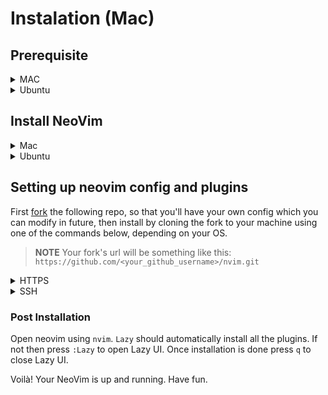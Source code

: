 # Instalation (Mac)

## Prerequisite

<details><summary> MAC </summary>
### Install Homebrew

```sh
/bin/bash -c "$(curl -fsSL https://raw.githubusercontent.com/Homebrew/install/HEAD/install.sh)"
```

### Add To Path (Only Apple Silicon Macbooks)

```sh
echo 'eval "$(/opt/homebrew/bin/brew shellenv)"' >> ~/.zprofile
eval "$(/opt/homebrew/bin/brew shellenv)"
```
This step is not necessary in intel based macbooks.

### Install iTerm2

```sh
brew install iterm
```

## Install NerdFont

```sh
brew install font-meslo-lg-nerd-font
```

Add set your terminal font to `MesloLGS Nerd Font Mono`.

**iTerm2 -> Settings -> Profiles -> Text -> Font**


</details>

<details><summary> Ubuntu </summary>

### ripgrep

```sh
apt-get install ripgrep
```

### Nerd Font

```sh 
#!/bin/bash

sudo apt install fontconfig
cd ~
wget https://github.com/ryanoasis/nerd-fonts/releases/download/v2.1.0/Meslo.zip
mkdir -p .local/share/fonts
unzip Meslo.zip -d .local/share/fonts
cd .local/share/fonts
rm *Windows*
cd ~
rm Meslo.zip
fc-cache -fv
```

then set your terminal font to `MesloLGS Nerd Font Mono`.

</details>

## Install NeoVim

<details><summary> Mac </summary>

```sh
brew install neovim
```

</details>

<details><summary> Ubuntu </summary>

```sh
sudo apt install neovim
```

</details>

## Setting up neovim config and plugins

First [fork](https://github.com/wgetDJ/nvim/fork) the following repo, so that you'll have your own config which you can modify in future, then install by cloning the
fork to your machine using one of the commands below, depending on your OS.

> **NOTE**
> Your fork's url will be something like this:
> `https://github.com/<your_github_username>/nvim.git`

<details><summary> HTTPS </summary>

> **NOTE**
> If you have forked the repo then replace `wgetDJ` with your github username.

```sh
git clone https://github.com/wgetDJ/nvim.git "${XDG_CONFIG_HOME:-$HOME/.config}"/nvim
```
</details>

<details><summary> SSH </summary>

> **NOTE**
> If you have forked the repo then replace `wgetDJ` with your github username.

```sh
git clone git@github.com:wgetDJ/nvim.git "${XDG_CONFIG_HOME:-$HOME/.config}"/nvim
```
</details>

### Post Installation

Open neovim using `nvim`. `Lazy` should automatically install all the plugins. If not then press `:Lazy` to open Lazy UI. Once installation is done press `q` to close Lazy UI.

Voilà! Your NeoVim is up and running. Have fun.

